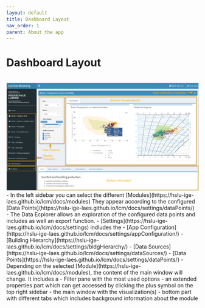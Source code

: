 ```yaml
---
layout: default
title: Dashboard Layout
nav_order: 1
parent: About the app
---
```


# Dashboard Layout
<br>
<img src="https://raw.githubusercontent.com/hslu-ige-laes/lcm/master/docs/assets/images/aboutDashboardLayout_01.png" alt="Application architecture" style="border:1px solid lightgrey" onclick="window.open('https://raw.githubusercontent.com/hslu-ige-laes/lcm/master/docs/assets/images/systemArchitecture_01.PNG', '_blank');" />
<br>
- In the left sidebar you can select the different [Modules](https://hslu-ige-laes.github.io/lcm/docs/modules)
  They appear according to the configured [Data Points](https://hslu-ige-laes.github.io/lcm/docs/settings/dataPoints/)
- The Data Ecplorer allows an exploration of the configured data points and includes as well an export function.
- [Settings](https://hslu-ige-laes.github.io/lcm/docs/settings) indludes the
  - [App Configuration](https://hslu-ige-laes.github.io/lcm/docs/settings/appConfiguration/)
  - [Building Hierarchy](https://hslu-ige-laes.github.io/lcm/docs/settings/bldgHierarchy/)
  - [Data Sources](https://hslu-ige-laes.github.io/lcm/docs/settings/dataSources/)
  - [Data Points](https://hslu-ige-laes.github.io/lcm/docs/settings/dataPoints/)
- Depending on the selected [Module](https://hslu-ige-laes.github.io/lcm/docs/modules), the content of the main window will change.
  It includes a
  - Filter pane with the most used options
  - an extended properties part which can get accessed by clicking the plus symbol on the top right sidebar
  - the main window with the visualization(s)
  - bottom part with different tabs which includes background information about the module